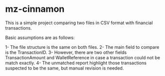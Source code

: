 # mz-cinnamon

This is a simple project comparing two files in CSV format with financial transactions.

Basic assumptions are as follows:

1- The file structure is the same on both files.
2- The main field to compare is the TransactionID.
3- However, there are two other fields TransactionAmount and WalletReference in case a transaction could not be match exactly.
4- The unmatched report highlight those transactions suspected to be the same, but manual revision is needed.
